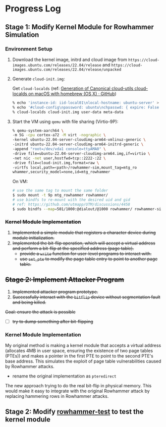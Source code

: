 # Progress Log

## Stage 1: Modify Kernel Module for Rowhammer Simulation

### Environment Setup

1. Download the kernel image, initrd and cloud image from `https://cloud-images.ubuntu.com/releases/22.04/release` and `https://cloud-images.ubuntu.com/releases/22.04/release/unpacked`

2. Generate `cloud-init.img`:
   
   Get `cloud-localds` (ref: [Generation of Canonical cloud-utils cloud-localds on macOS with homebrew (OS X) · GitHub](https://gist.github.com/coughingmouse/ab76deae36cf411e96f8010250c55d58))
   
   ```bash
   % echo 'instance-id: iid-local01\nlocal-hostname: ubuntu-server' > meta-data
   % echo '#cloud-config\npassword: ubuntu\nchpasswd: { expire: False }\nssh_pwauth: True' > user-data
   % cloud-localds cloud-init.img user-data meta-data
   ```

3. Start the VM using `qemu` with file sharing (Virtio-9P):
   
   ```bash
   % qemu-system-aarch64 \
   -m 5G -cpu cortex-a72 -M virt -nographic \
   -kernel ubuntu-22.04-server-cloudimg-arm64-vmlinuz-generic \
   -initrd ubuntu-22.04-server-cloudimg-arm64-initrd-generic \
   -append "root=/dev/vda1 console=ttyAMA0" \
   -drive file=ubuntu-22.04-server-cloudimg-arm64.img,if=virtio \
   -net nic -net user,hostfwd=tcp::2222-:22 \
   -drive file=cloud-init.img,format=raw \
   -virtfs local,path=<path>/rowhammer-sim,mount_tag=mtg_ro
   whammer,security_model=none,id=mtg_rowhammer
   ```
   
   On VM:
   
   ```bash
   # use the same tag to mount the same folder
   $ sudo mount -t 9p mtg_rowhammer rowhammer/
   # use bindfs to re-mount with the desired uid and gid
   # ref: https://github.com/utmapp/UTM/discussions/4458
   $ sudo bindfs --map=501/1000:@dialout/@1000 rowhammer/ rowhammer-sim/
   ```

### ~~Kernel Module Implementation~~

1. ~~Implemented a simple module that registers a character device during module initialization.~~
2. ~~Implemented the bit-flip operation, which will accept a virtual address and perform a bit-flip at the specified address (page table).~~
   - ~~provide a `write` function for user-level programs to interact with.~~
   - ~~use `set_pte` to modify the page table entry to point to another page table.~~

## ~~Stage 2: Implement Attacker Program~~

1. ~~Implemented attacker program prototype.~~
2. ~~Successfully interact with the `bitflip` device without segmentation fault and being killed.~~

~~Goal: ensure the attack is possible~~
- [ ] ~~try to dump something after bit-flipping~~

### Kernel Module Implementation
My original method is making a kernel module that accepts a virtual address (allocates 4MB in user space, ensuring the existence of two page tables (PTEs)) and makes a pointer in the first PTE to point to the second PTE's base address. This simulates the exploit of page table vulnerabilities caused by Rowhammer attacks.
* rename the original implementation as `pteredirect`

The new approach trying to do the real bit-flip in physical memory. This would make it easy to integrate with the original Rowhammer attack by replacing hammering rows in Rowhammer attacks.

## Stage 2: Modify [rowhammer-test](https://github.com/google/rowhammer-test) to test the kernel module
